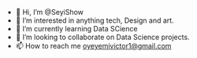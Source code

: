 - 👋 Hi, I’m @SeyiShow
- 👀 I’m interested in anything tech, Design and art.
- 🌱 I’m currently learning Data SCience
- 💞️ I’m looking to collaborate on Data Science projects.
- 📫 How to reach me oyeyemivictor1@gmail.com

<!---
SeyiShow/SeyiShow is a ✨ special ✨ repository because its `README.md` (this file) appears on your GitHub profile.
You can click the Preview link to take a look at your changes.
--->
